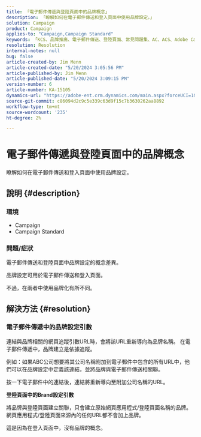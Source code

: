 ```yaml
---
title: 「電子郵件傳遞與登陸頁面中的品牌概念」
description: 「瞭解如何在電子郵件傳送和登入頁面中使用品牌設定。」
solution: Campaign
product: Campaign
applies-to: "Campaign,Campaign Standard"
keywords: 「KCS、品牌推廣、電子郵件傳送、登陸頁面、常見問題集、AC、ACS、Adobe Campaign Standard、Adobe Campaign」
resolution: Resolution
internal-notes: null
bug: false
article-created-by: Jim Menn
article-created-date: "5/20/2024 3:05:56 PM"
article-published-by: Jim Menn
article-published-date: "5/20/2024 3:09:15 PM"
version-number: 6
article-number: KA-15105
dynamics-url: "https://adobe-ent.crm.dynamics.com/main.aspx?forceUCI=1&pagetype=entityrecord&etn=knowledgearticle&id=aa8a3b70-ba16-ef11-9f8a-6045bd006268"
source-git-commit: c86094d2c9c5e339c63d9f15c7b3630262aa8892
workflow-type: tm+mt
source-wordcount: '235'
ht-degree: 2%

---
```


# 電子郵件傳遞與登陸頁面中的品牌概念


瞭解如何在電子郵件傳送和登入頁面中使用品牌設定。

## 說明 {#description}


### <b>環境</b>

- Campaign
- Campaign Standard




### <b>問題/症狀</b>

電子郵件傳送和登陸頁面中品牌設定的概念差異。

品牌設定可用於電子郵件傳送和登入頁面。

不過，在兩者中使用品牌化有所不同。






## 解決方法 {#resolution}


### <b>電子郵件傳遞中的品牌設定引數</b>



連結與品牌相關的網頁追蹤引數URL時，會將該URL重新導向為品牌名稱。 在電子郵件傳遞中，品牌建立是依據追蹤。

例如：如果ABC公司想要將其公司名稱附加到電子郵件中包含的所有URL中，他們可以在品牌設定中定義該連結，並將品牌與電子郵件傳送相關聯。

按一下電子郵件中的連結後，連結將重新導向至附加公司名稱的URL。




<b>登陸頁面中的Brand設定引數</b>


將品牌與登陸頁面建立關聯，只會建立原始網頁應用程式/登陸頁面名稱的品牌。 網頁應用程式/登陸頁面來源內的任何URL都不會加上品牌。

這是因為在登入頁面中，沒有品牌的概念。
